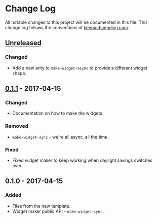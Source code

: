 # Change Log
All notable changes to this project will be documented in this file. This change log follows the conventions of [keepachangelog.com](http://keepachangelog.com/).

## [Unreleased]
### Changed
- Add a new arity to `make-widget-async` to provide a different widget shape.

## [0.1.1] - 2017-04-15
### Changed
- Documentation on how to make the widgets.

### Removed
- `make-widget-sync` - we're all async, all the time.

### Fixed
- Fixed widget maker to keep working when daylight savings switches over.

## 0.1.0 - 2017-04-15
### Added
- Files from the new template.
- Widget maker public API - `make-widget-sync`.

[Unreleased]: https://github.com/your-name/rcajal-mmvcell-network/compare/0.1.1...HEAD
[0.1.1]: https://github.com/your-name/rcajal-mmvcell-network/compare/0.1.0...0.1.1
